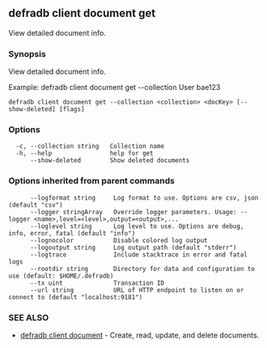 ## defradb client document get

View detailed document info.

### Synopsis

View detailed document info.

Example:
  defradb client document get --collection User bae123
		

```
defradb client document get --collection <collection> <docKey> [--show-deleted] [flags]
```

### Options

```
  -c, --collection string   Collection name
  -h, --help                help for get
      --show-deleted        Show deleted documents
```

### Options inherited from parent commands

```
      --logformat string     Log format to use. Options are csv, json (default "csv")
      --logger stringArray   Override logger parameters. Usage: --logger <name>,level=<level>,output=<output>,...
      --loglevel string      Log level to use. Options are debug, info, error, fatal (default "info")
      --lognocolor           Disable colored log output
      --logoutput string     Log output path (default "stderr")
      --logtrace             Include stacktrace in error and fatal logs
      --rootdir string       Directory for data and configuration to use (default: $HOME/.defradb)
      --tx uint              Transaction ID
      --url string           URL of HTTP endpoint to listen on or connect to (default "localhost:9181")
```

### SEE ALSO

* [defradb client document](defradb_client_document.md)	 - Create, read, update, and delete documents.

